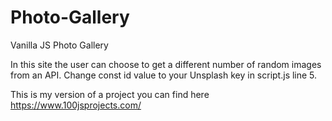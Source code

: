 # Photo-Gallery
Vanilla JS Photo Gallery

In this site the user can choose to get a different number of random images from an API. 
Change const id value to your Unsplash key in script.js line 5.

This is my version of a project you can find here https://www.100jsprojects.com/
